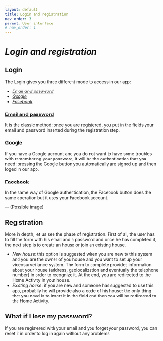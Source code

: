 ```yaml
---
layout: default
title: Login and registration
nav_order: 3
parent: User interface
# nav_order: 1
---
```

#  *Login and registration*

## Login
The Login gives you three different mode to access in our app:
- [*Email and password*](#email)
- [*Google*](#google)
- [*Facebook*](#facebook)

### [Email and password](https://firebase.google.com/docs/auth/android/password-auth)
It is the classic method: once you are registered, you put in the fields your email and password inserted during the registration step.

### [Google](https://firebase.google.com/docs/auth/android/google-signin)
If you have a Google account and you do not want to have some troubles with remembering your password, it will be the authentication that you need: pressing the Google button you automatically are signed up and then loged in our app.

### [Facebook](https://firebase.google.com/docs/auth/android/facebook-login)
In the same way of Google authentication, the Facebook button does the same operation but it uses your Facebook account.

-- (Possible image)
## Registration
More in depth, let us see the phase of registration.
First of all, the user has to fill the form with his email and a password and once he has completed it, the next step is to create an house or join an existing house.
- *New house*: this option is suggested when you are new to this system and you are the owner of you house and you want to set up your videosurveillance system. The form to complete provides information about your house (address, geolocalization and eventually the telephone number) in order to recognize it. At the end, you are redirected to the Home Activity in your house.
- *Existing house*: if you are new and someone has suggested to use this app, probabily he will provide also a code of his house: the only thing that you need is to insert it in the field and then you will be redirected to the Home Activity.

## What if I lose my password?
If you are registered with your email and you forget your password, you can reset it in order to log in again without any problems.
